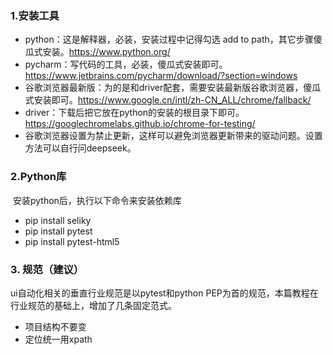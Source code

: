 ### 1.安装工具

- python：这是解释器，必装，安装过程中记得勾选 add to path，其它步骤傻瓜式安装。https://www.python.org/
- pycharm：写代码的工具，必装，傻瓜式安装即可。https://www.jetbrains.com/pycharm/download/?section=windows
- 谷歌浏览器最新版：为的是和driver配套，需要安装最新版谷歌浏览器，傻瓜式安装即可。https://www.google.cn/intl/zh-CN_ALL/chrome/fallback/
- driver：下载后把它放在python的安装的根目录下即可。https://googlechromelabs.github.io/chrome-for-testing/
- 谷歌浏览器设置为禁止更新，这样可以避免浏览器更新带来的驱动问题。设置方法可以自行问deepseek。



### 2.Python库

​	安装python后，执行以下命令来安装依赖库

- pip install seliky
- pip install pytest
- pip install pytest-html5



### 3. 规范（建议）

ui自动化相关的垂直行业规范是以pytest和python PEP为首的规范，本篇教程在行业规范的基础上，增加了几条固定范式。

- 项目结构不要变
- 定位统一用xpath

